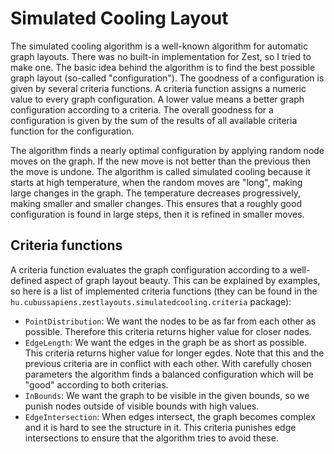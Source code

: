 # Simulated Cooling Layout #

The simulated cooling algorithm is a well-known algorithm for automatic graph layouts. There was no built-in implementation for Zest, so I tried to make one. The basic idea behind the algorithm is to find the best possible graph layout (so-called "configuration"). The goodness of a configuration is given by several criteria functions. A criteria function assigns a numeric value to every graph configuration. A lower value means a better graph configuration according to a criteria. The overall goodness for a configuration is given by the sum of the results of all available criteria function for the configuration.

The algorithm finds a nearly optimal configuration by applying random node moves on the graph. If the new move is not better than the previous then the move is undone. The algorithm is called simulated cooling because it starts at high temperature, when the random moves are "long", making large changes in the graph. The temperature decreases progressively, making smaller and smaller changes. This ensures that a roughly good configuration is found in large steps, then it is refined in smaller moves.

## Criteria functions ##

A criteria function evaluates the graph configuration according to a well-defined aspect of graph layout beauty. This can be explained by examples, so here is a list of implemented criteria functions (they can be found in the `hu.cubussapiens.zestlayouts.simulatedcooling.criteria` package):

  * `PointDistribution`: We want the nodes to be as far from each other as possible. Therefore this criteria returns higher value for closer nodes.
  * `EdgeLength`: We want the edges in the graph be as short as possible. This criteria returns higher value for longer egdes. Note that this and the previous criteria are in conflict with each other. With carefully chosen parameters the algorithm finds a balanced configuration which will be "good" according to both criterias.
  * `InBounds`: We want the graph to be visible in the given bounds, so we punish nodes outside of visible bounds with high values.
  * `EdgeIntersection`: When edges intersect, the graph becomes complex and it is hard to see the structure in it. This criteria punishes edge intersections to ensure that the algorithm tries to avoid these.